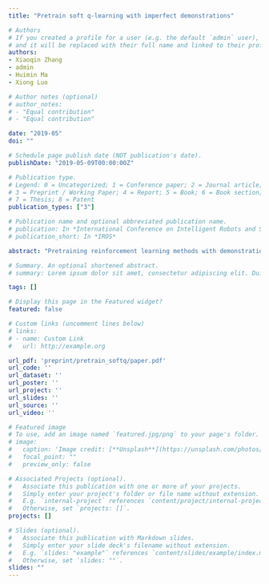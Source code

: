```yaml
---
title: "Pretrain soft q-learning with imperfect demonstrations"

# Authors
# If you created a profile for a user (e.g. the default `admin` user), write the username (folder name) here 
# and it will be replaced with their full name and linked to their profile.
authors:
- Xiaoqin Zhang
- admin
- Huimin Ma
- Xiong Luo

# Author notes (optional)
# author_notes:
# - "Equal contribution"
# - "Equal contribution"

date: "2019-05"
doi: ""

# Schedule page publish date (NOT publication's date).
publishDate: "2019-05-09T00:00:00Z"

# Publication type.
# Legend: 0 = Uncategorized; 1 = Conference paper; 2 = Journal article;
# 3 = Preprint / Working Paper; 4 = Report; 5 = Book; 6 = Book section;
# 7 = Thesis; 8 = Patent
publication_types: ["3"]

# Publication name and optional abbreviated publication name.
# publication: In *International Conference on Intelligent Robots and Systems*
# publication_short: In *IROS*

abstract: "Pretraining reinforcement learning methods with demonstrations has been an important concept in the study of reinforcement learning since a large amount of computing power is spent on online simulations with existing reinforcement learning algorithms. Pretraining reinforcement learning remains a significant challenge in exploiting expert demonstrations whilst keeping exploration potentials, especially for value based methods. In this paper, we propose a pretraining method for soft Q-learning. Our work is inspired by pretraining methods for actor-critic algorithms since soft Q-learning is a value based algorithm that is equivalent to policy gradient. The proposed method is based on γ-discounted biased policy evaluation with entropy regularization, which is also the updating target of soft Q-learning. Our method is evaluated on various tasks from Atari 2600. Experiments show that our method effectively learns from imperfect demonstrations, and outperforms other state-of-the-art methods that learn from expert demonstrations."

# Summary. An optional shortened abstract.
# summary: Lorem ipsum dolor sit amet, consectetur adipiscing elit. Duis posuere tellus ac convallis placerat. Proin tincidunt magna sed ex sollicitudin condimentum.

tags: []

# Display this page in the Featured widget?
featured: false

# Custom links (uncomment lines below)
# links:
# - name: Custom Link
#   url: http://example.org

url_pdf: 'preprint/pretrain_softq/paper.pdf'
url_code: ''
url_dataset: ''
url_poster: ''
url_project: ''
url_slides: ''
url_source: ''
url_video: ''

# Featured image
# To use, add an image named `featured.jpg/png` to your page's folder. 
# image:
#   caption: 'Image credit: [**Unsplash**](https://unsplash.com/photos/pLCdAaMFLTE)'
#   focal_point: ""
#   preview_only: false

# Associated Projects (optional).
#   Associate this publication with one or more of your projects.
#   Simply enter your project's folder or file name without extension.
#   E.g. `internal-project` references `content/project/internal-project/index.md`.
#   Otherwise, set `projects: []`.
projects: []

# Slides (optional).
#   Associate this publication with Markdown slides.
#   Simply enter your slide deck's filename without extension.
#   E.g. `slides: "example"` references `content/slides/example/index.md`.
#   Otherwise, set `slides: ""`.
slides: ""
---
```


